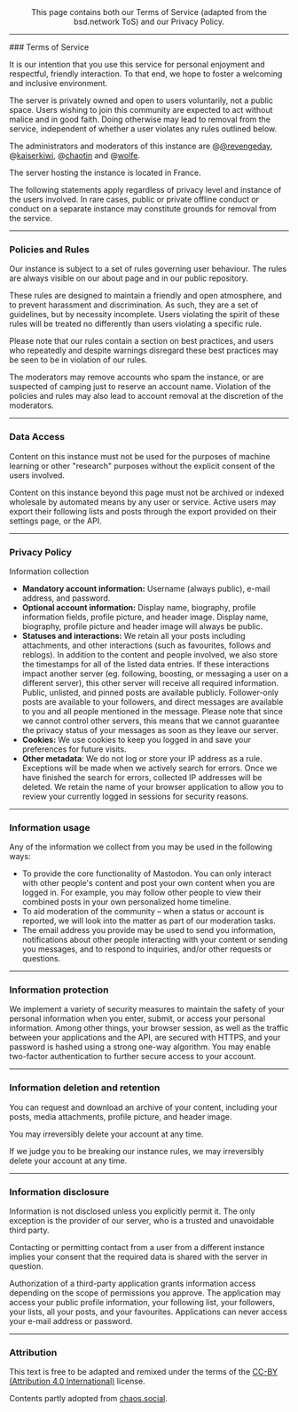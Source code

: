 <center>This page contains both our Terms of Service (adapted from the bsd.network ToS) and our Privacy Policy.</center>
<hr>
### Terms of Service

It is our intention that you use this service for personal enjoyment and respectful, friendly interaction. To that end, we hope to foster a welcoming and inclusive environment.

The server is privately owned and open to users voluntarily, not a public space. Users wishing to join this community are expected to act without malice and in good faith. Doing otherwise may lead to removal from the service, independent of whether a user violates any rules outlined below.

The administrators and moderators of this instance are @[@revengeday](https://corteximplant.com/revengeday), @[kaiserkiwi](https://corteximplant.com/@kaiserkiwi),  @[chaotin](https://corteximplant.com/@chaotin) and @[wolfe](https://corteximplant.com/@wolfe).

The server hosting the instance is located in France.

The following statements apply regardless of privacy level and instance of the users involved. In rare cases, public or private offline conduct or conduct on a separate instance may constitute grounds for removal from the service.
<hr>

### Policies and Rules

Our instance is subject to a set of rules governing user behaviour. The rules are always visible on our about page and in our public repository.

These rules are designed to maintain a friendly and open atmosphere, and to prevent harassment and discrimination. As such, they are a set of guidelines, but by necessity incomplete. Users violating the spirit of these rules will be treated no differently than users violating a specific rule.

Please note that our rules contain a section on best practices, and users who repeatedly and despite warnings disregard these best practices may be seen to be in violation of our rules.

The moderators may remove accounts who spam the instance, or are suspected of camping just to reserve an account name. Violation of the policies and rules may also lead to account removal at the discretion of the moderators.
<hr>

### Data Access

Content on this instance must not be used for the purposes of machine learning or other "research" purposes without the explicit consent of the users involved.

Content on this instance beyond this page must not be archived or indexed wholesale by automated means by any user or service. Active users may export their following lists and posts through the export provided on their settings page, or the API.
<hr>

### Privacy Policy
Information collection

- **Mandatory account information:** Username (always public), e-mail address, and password.
- **Optional account information:** Display name, biography, profile information fields, profile picture, and header image. Display name, biography, profile picture and header image will always be public.
- **Statuses and interactions:** We retain all your posts including attachments, and other interactions (such as favourites, follows and reblogs). In addition to the content and people involved, we also store the timestamps for all of the listed data entries. If these interactions impact another server (eg. following, boosting, or messaging a user on a different server), this other server will receive all required information. Public, unlisted, and pinned posts are available publicly. Follower-only posts are available to your followers, and direct messages are available to you and all people mentioned in the message. Please note that since we cannot control other servers, this means that we cannot guarantee the privacy status of your messages as soon as they leave our server.
- **Cookies:** We use cookies to keep you logged in and save your preferences for future visits.
- **Other metadata**: We do not log or store your IP address as a rule. Exceptions will be made when we actively search for errors. Once we have finished the search for errors, collected IP addresses will be deleted. We retain the name of your browser application to allow you to review your currently logged in sessions for security reasons.
<hr>

### Information usage

Any of the information we collect from you may be used in the following ways:

- To provide the core functionality of Mastodon. You can only interact with other people's content and post your own content when you are logged in. For example, you may follow other people to view their combined posts in your own personalized home timeline.
- To aid moderation of the community – when a status or account is reported, we will look into the matter as part of our moderation tasks.
- The email address you provide may be used to send you information, notifications about other people interacting with your content or sending you messages, and to respond to inquiries, and/or other requests or questions.
<hr>

### Information protection

We implement a variety of security measures to maintain the safety of your personal information when you enter, submit, or access your personal information. Among other things, your browser session, as well as the traffic between your applications and the API, are secured with HTTPS, and your password is hashed using a strong one-way algorithm. You may enable two-factor authentication to further secure access to your account.
<hr>

### Information deletion and retention

You can request and download an archive of your content, including your posts, media attachments, profile picture, and header image.

You may irreversibly delete your account at any time.

If we judge you to be breaking our instance rules, we may irreversibly delete your account at any time.
<hr>

### Information disclosure

Information is not disclosed unless you explicitly permit it. The only exception is the provider of our server, who is a trusted and unavoidable third party.

Contacting or permitting contact from a user from a different instance implies your consent that the required data is shared with the server in question.

Authorization of a third-party application grants information access depending on the scope of permissions you approve. The application may access your public profile information, your following list, your followers, your lists, all your posts, and your favourites. Applications can never access your e-mail address or password.
<hr>

### Attribution

This text is free to be adapted and remixed under the terms of the [CC-BY (Attribution 4.0 International)](https://creativecommons.org/licenses/by/4.0/) license.

Contents partly adopted from [chaos.social](https://chaos.social).